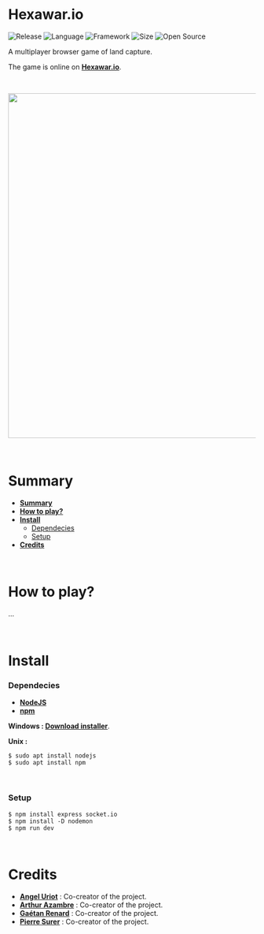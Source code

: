 # Hexawar.io

![Release](https://img.shields.io/badge/Release-v1.0-blueviolet)
![Language](https://img.shields.io/badge/Language-JavaScript-ffcc14)
![Framework](https://img.shields.io/badge/Framework-NodeJS-00cf2c)
![Size](https://img.shields.io/badge/Size-170Ko-f12222)
![Open Source](https://badges.frapsoft.com/os/v2/open-source.svg?v=103)

A multiplayer browser game of land capture.

The game is online on [**Hexawar.io**](https://hexawar.io).

<br/>

<p align="center">
	<img src="" width="700">
</p>

<br/>

# Summary

* **[Summary](#summary)**
* **[How to play?](#how-to-play)**
* **[Install](#install)**
	* [Dependecies](#dependecies)
	* [Setup](#setup)
* **[Credits](#credits)**

<br/>

# How to play?

...

<br/>

# Install

### Dependecies

* **[NodeJS](https://nodejs.org/en/)**
* **[npm](https://www.npmjs.com)**

**Windows : [Download installer](https://nodejs.org/en/download/)**.

**Unix :**
```Shell
$ sudo apt install nodejs
$ sudo apt install npm
```

<br/>

### Setup

```Shell
$ npm install express socket.io
$ npm install -D nodemon
$ npm run dev
```

<br/>

# Credits

* [**Angel Uriot**](https://github.com/angeluriot) : Co-creator of the project.
* [**Arthur Azambre**](https://github.com/arthurazambre) : Co-creator of the project.
* [**Gaétan Renard**](https://github.com/G-rnd) : Co-creator of the project.
* [**Pierre Surer**](https://github.com/PignoulMarcel) : Co-creator of the project.
